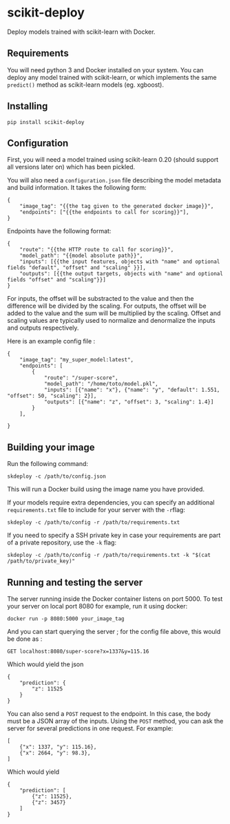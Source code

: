 # scikit-deploy

Deploy models trained with scikit-learn with Docker.

## Requirements

You will need python 3 and Docker installed on your system.
You can deploy any model trained with scikit-learn, or which implements the same `predict()` method as scikit-learn models (eg. xgboost).

## Installing

`pip install scikit-deploy`

## Configuration

First, you will need a model trained using scikit-learn 0.20 (should support all versions later on) which has been pickled.

You will also need a `configuration.json` file describing the model metadata and build information.
It takes the following form:

```
{
    "image_tag": "{{the tag given to the generated docker image}}",
    "endpoints": ["{{the endpoints to call for scoring}}"],
}
```

Endpoints have the following format:

```
{
    "route": "{{the HTTP route to call for scoring}}",
    "model_path": "{{model absolute path}}",
    "inputs": [{{the input features, objects with "name" and optional fields "default", "offset" and "scaling" }}],
    "outputs": [{{the output targets, objects with "name" and optional fields "offset" and "scaling"}}]
}
```

For inputs, the offset will be substracted to the value and then the difference will be divided by the scaling. For outputs, the offset will be added to the value and the sum will be multiplied by the scaling.
Offset and scaling values are typically used to normalize and denormalize the inputs and outputs respectively.

Here is an example config file :

```
{
    "image_tag": "my_super_model:latest",
    "endpoints": [
        {
            "route": "/super-score",
            "model_path": "/home/toto/model.pkl",
            "inputs": [{"name": "x"}, {"name": "y", "default": 1.551, "offset": 50, "scaling": 2}],
            "outputs": [{"name": "z", "offset": 3, "scaling": 1.4}]
        }
    ],

}
```

## Building your image

Run the following command:

`skdeploy -c /path/to/config.json`

This will run a Docker build using the image name you have provided.

If your models require extra dependencies, you can specify an additional `requirements.txt` file to include
for your server with the `-r`flag:

`skdeploy -c /path/to/config -r /path/to/requirements.txt`

If you need to specify a SSH private key in case your requirements are part of a private repository, use the `-k` flag:

`skdeploy -c /path/to/config -r /path/to/requirements.txt -k "$(cat /path/to/private_key)"`


## Running and testing the server

The server running inside the Docker container listens on port 5000.
To test your server on local port 8080 for example, run it using docker:

`docker run -p 8080:5000 your_image_tag`

And you can start querying the server ; for the config file above, this would be done as :

`GET localhost:8080/super-score?x=1337&y=115.16`

Which would yield the json

```
{
    "prediction": {
        "z": 11525
    }
}
```

You can also send a `POST` request to the endpoint. In this case, the body must be a JSON array of the inputs. Using the `POST` method, you can ask the server for several predictions in one request. For example:

```
[
    {"x": 1337, "y": 115.16},
    {"x": 2664, "y": 98.3},
]
```

Which would yield

```
{
    "prediction": [
        {"z": 11525},
        {"z": 3457}
    ]
}
```
